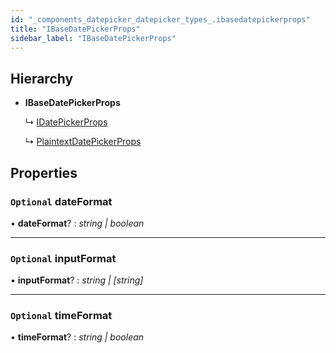 ```yaml
---
id: "_components_datepicker_datepicker_types_.ibasedatepickerprops"
title: "IBaseDatePickerProps"
sidebar_label: "IBaseDatePickerProps"
---
```


## Hierarchy

* **IBaseDatePickerProps**

  ↳ [IDatePickerProps](_components_datepicker_datepicker_types_.idatepickerprops.md)

  ↳ [PlaintextDatePickerProps](_components_datepicker_plaintextdatepicker_plaintextdatepicker_types_.plaintextdatepickerprops.md)

## Properties

### `Optional` dateFormat

• **dateFormat**? : *string | boolean*

___

### `Optional` inputFormat

• **inputFormat**? : *string | [string]*

___

### `Optional` timeFormat

• **timeFormat**? : *string | boolean*
